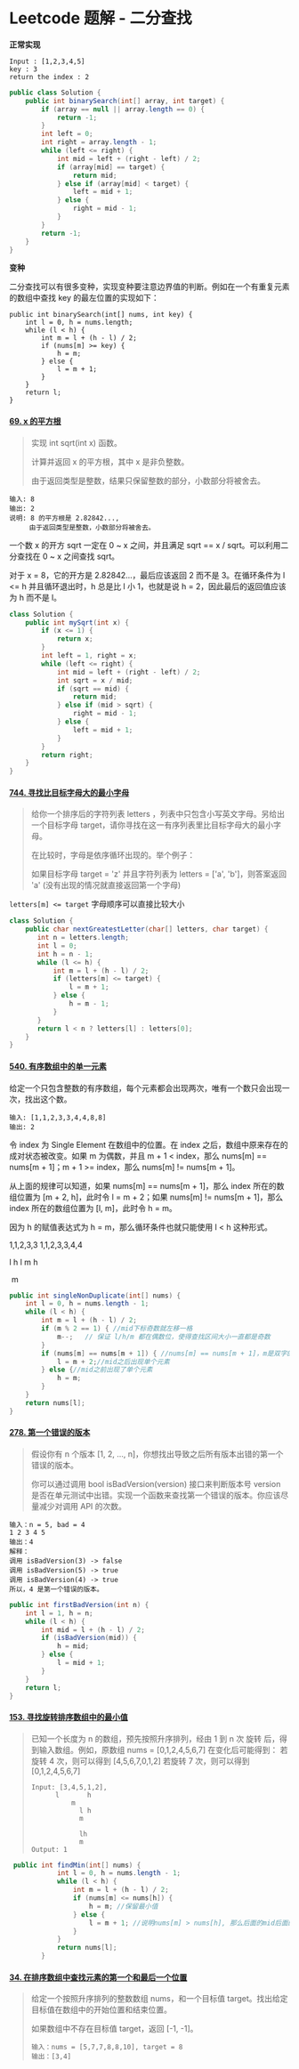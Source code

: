 # Leetcode 题解 - 二分查找

**正常实现**

```
Input : [1,2,3,4,5]
key : 3
return the index : 2
```

```java
public class Solution {
    public int binarySearch(int[] array, int target) {
        if (array == null || array.length == 0) {
            return -1;
        }
        int left = 0;
        int right = array.length - 1;
        while (left <= right) {
            int mid = left + (right - left) / 2;
            if (array[mid] == target) {
                return mid;
            } else if (array[mid] < target) {
                left = mid + 1;
            } else {
                right = mid - 1;
            }
        }
        return -1;
    }
}
```

**变种**

二分查找可以有很多变种，实现变种要注意边界值的判断。例如在一个有重复元素的数组中查找 key 的最左位置的实现如下：

```
public int binarySearch(int[] nums, int key) {
    int l = 0, h = nums.length;
    while (l < h) {
        int m = l + (h - l) / 2;
        if (nums[m] >= key) {
            h = m;
        } else {
            l = m + 1;
        }
    }
    return l;
}

```

#### [69. x 的平方根](https://leetcode-cn.com/problems/sqrtx/)

>实现 int sqrt(int x) 函数。
>
>计算并返回 x 的平方根，其中 x 是非负整数。
>
>由于返回类型是整数，结果只保留整数的部分，小数部分将被舍去。

```
输入: 8
输出: 2
说明: 8 的平方根是 2.82842..., 
     由于返回类型是整数，小数部分将被舍去。
```

一个数 x 的开方 sqrt 一定在 0 ~ x 之间，并且满足 sqrt == x / sqrt。可以利用二分查找在 0 ~ x 之间查找 sqrt。

对于 x = 8，它的开方是 2.82842...，最后应该返回 2 而不是 3。在循环条件为 l <= h 并且循环退出时，h 总是比 l 小 1，也就是说 h = 2，因此最后的返回值应该为 h 而不是 l。

```java
class Solution {
    public int mySqrt(int x) {
        if (x <= 1) {
            return x;
        }
        int left = 1, right = x;
        while (left <= right) {
            int mid = left + (right - left) / 2;
            int sqrt = x / mid;
            if (sqrt == mid) {
                return mid;
            } else if (mid > sqrt) {
                right = mid - 1;
            } else {
                left = mid + 1;
            }
        }
        return right;
    }
}
```

#### [744. 寻找比目标字母大的最小字母](https://leetcode-cn.com/problems/find-smallest-letter-greater-than-target/)

>给你一个排序后的字符列表 letters ，列表中只包含小写英文字母。另给出一个目标字母 target，请你寻找在这一有序列表里比目标字母大的最小字母。
>
>在比较时，字母是依序循环出现的。举个例子：
>
>如果目标字母 target = 'z' 并且字符列表为 letters = ['a', 'b']，则答案返回 'a' (没有出现的情况就直接返回第一个字母)

`letters[m] <= target` 字母顺序可以直接比较大小

```java
class Solution {
    public char nextGreatestLetter(char[] letters, char target) {
       int n = letters.length;
       int l = 0;
       int h = n - 1;
       while (l <= h) {
           int m = l + (h - l) / 2;
           if (letters[m] <= target) {
               l = m + 1;
           } else {
               h = m - 1;
           }
       }
       return l < n ? letters[l] : letters[0];
    }
}
```

#### [540. 有序数组中的单一元素](https://leetcode-cn.com/problems/single-element-in-a-sorted-array/)

给定一个只包含整数的有序数组，每个元素都会出现两次，唯有一个数只会出现一次，找出这个数。

```
输入: [1,1,2,3,3,4,4,8,8]
输出: 2
```
令 index 为 Single Element 在数组中的位置。在 index 之后，数组中原来存在的成对状态被改变。如果 m 为偶数，并且 m + 1 < index，那么 nums[m] == nums[m + 1]；m + 1 >= index，那么 nums[m] != nums[m + 1]。

从上面的规律可以知道，如果 nums[m] == nums[m + 1]，那么 index 所在的数组位置为 [m + 2, h]，此时令 l = m + 2；如果 nums[m] != nums[m + 1]，那么 index 所在的数组位置为 [l, m]，此时令 h = m。

因为 h 的赋值表达式为 h = m，那么循环条件也就只能使用 l < h 这种形式。

1,1,2,3,3             1,1,2,3,3,4,4 

l            h		     l    m          h

​      m

```java
public int singleNonDuplicate(int[] nums) {
    int l = 0, h = nums.length - 1;
    while (l < h) {
        int m = l + (h - l) / 2;
        if (m % 2 == 1) { //mid下标奇数就左移一格
            m--;   // 保证 l/h/m 都在偶数位，使得查找区间大小一直都是奇数
        }
        if (nums[m] == nums[m + 1]) { //nums[m] == nums[m + 1]，m是双字的前一位
            l = m + 2;//mid之后出现单个元素
        } else {//mid之前出现了单个元素
            h = m;
        }
    }
    return nums[l];
}

```

#### [278. 第一个错误的版本](https://leetcode-cn.com/problems/first-bad-version/)

>假设你有 n 个版本 [1, 2, ..., n]，你想找出导致之后所有版本出错的第一个错误的版本。
>
>你可以通过调用 bool isBadVersion(version) 接口来判断版本号 version 是否在单元测试中出错。实现一个函数来查找第一个错误的版本。你应该尽量减少对调用 API 的次数。
>

```
输入：n = 5, bad = 4 
1 2 3 4 5 
输出：4
解释：
调用 isBadVersion(3) -> false 
调用 isBadVersion(5) -> true 
调用 isBadVersion(4) -> true
所以，4 是第一个错误的版本。
```

```java
public int firstBadVersion(int n) {
    int l = 1, h = n;
    while (l < h) {
        int mid = l + (h - l) / 2;
        if (isBadVersion(mid)) {
            h = mid;
        } else {
            l = mid + 1;
        }
    }
    return l;
}
```

#### [153. 寻找旋转排序数组中的最小值](https://leetcode-cn.com/problems/find-minimum-in-rotated-sorted-array/)

>已知一个长度为 n 的数组，预先按照升序排列，经由 1 到 n 次 旋转 后，得到输入数组。例如，原数组 nums = [0,1,2,4,5,6,7] 在变化后可能得到：
>若旋转 4 次，则可以得到 [4,5,6,7,0,1,2]
>若旋转 7 次，则可以得到 [0,1,2,4,5,6,7]
>
>```
>Input: [3,4,5,1,2],
>		l       h
>			m
>		      l h
>		      m
>		      
>		      lh
>		      m
>Output: 1
>```

```java
 public int findMin(int[] nums) {
            int l = 0, h = nums.length - 1;
            while (l < h) {
                int m = l + (h - l) / 2;
                if (nums[m] <= nums[h]) {
                    h = m; //保留最小值
                } else {
                    l = m + 1; //说明nums[m] > nums[h], 那么后面的mid后面的数字更小了，左边界到后面去
                }
            }
            return nums[l];
        }
```

#### [34. 在排序数组中查找元素的第一个和最后一个位置](https://leetcode-cn.com/problems/find-first-and-last-position-of-element-in-sorted-array/)

>给定一个按照升序排列的整数数组 nums，和一个目标值 target。找出给定目标值在数组中的开始位置和结束位置。
>
>如果数组中不存在目标值 target，返回 [-1, -1]。
>
>```
>输入：nums = [5,7,7,8,8,10], target = 8
>输出：[3,4]
>```



```

```

